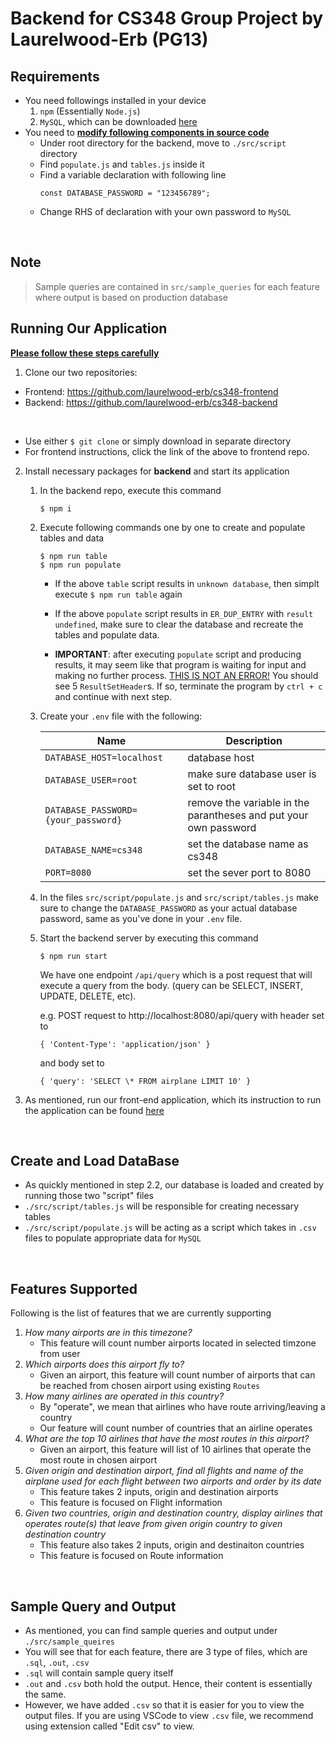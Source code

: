 # Backend for CS348 Group Project by Laurelwood-Erb (PG13)

## Requirements
- You need followings installed in your device
  1. `npm` (Essentially `Node.js`)
  2. `MySQL`, which can be downloaded <a href="https://dev.mysql.com/downloads/mysql/">here</a>
- You need to <u>**modify following components in source code**</u>
  - Under root directory for the backend, move to `./src/script` directory
  - Find `populate.js` and `tables.js` inside it
  - Find a variable declaration with following line
    ```JS
    const DATABASE_PASSWORD = "123456789";
    ```
  - Change RHS of declaration with your own password to `MySQL`

<br>

## Note
> Sample queries are contained in `src/sample_queries` for each feature where output is based on production database

## Running Our Application
<u>**Please follow these steps carefully**</u>

1. Clone our two repositories:
- Frontend: https://github.com/laurelwood-erb/cs348-frontend
- Backend:  https://github.com/laurelwood-erb/cs348-backend
<br>

- Use either `$ git clone` or simply download in separate directory
- For frontend instructions, click the link of the above to frontend repo.

2. Install necessary packages for **backend** and start its application
    1. In the backend repo, execute this command
        ```
        $ npm i
        ```
    2. Execute following commands one by one to create and populate tables and data
        ```
        $ npm run table
        $ npm run populate
        ```
        - If the above `table` script results in `unknown database`, then simplt execute `$ npm run table` again
        
        - If the above `populate` script results in `ER_DUP_ENTRY` with `result undefined`, make sure to clear the database and recreate the tables and populate data.
        - **IMPORTANT**: after executing `populate` script and producing results, it may seem like that program is waiting for input and making no further process. <u>THIS IS NOT AN ERROR!</u> You should see 5 `ResultSetHeader`s. If so, terminate the program by `ctrl + c` and continue with next step.


    3. Create  your `.env` file with the following:

        | Name      | Description |
        | ----------- | ----------- |
        | `DATABASE_HOST=localhost`      | database host       |
        | `DATABASE_USER=root`| make sure database user is set to root        |
        | `DATABASE_PASSWORD={your_password}`| remove the variable in the parantheses and put your own password        |
        | `DATABASE_NAME=cs348`| set the database name as cs348        |
        | `PORT=8080`| set the sever port to 8080       |
    4. In the files `src/script/populate.js` and `src/script/tables.js` make sure to change the `DATABASE_PASSWORD` as your actual database password, same as you've done in your `.env` file.
    5. Start the backend server by executing this command
        ```
        $ npm run start
        ```
        We have one endpoint `/api/query` which is a post request that will execute a query from the body. (query can be SELECT, INSERT, UPDATE, DELETE, etc).
        
        e.g. POST request to http://localhost:8080/api/query with header set to 
        ```
        { 'Content-Type': 'application/json' }
        ```
        and body set to 
        ```
        { 'query': 'SELECT \* FROM airplane LIMIT 10' }
        ```
3. As mentioned, run our front-end application, which its instruction to run the application can be found <a href="https://github.com/laurelwood-erb/cs348-frontend">here</a>

<br>

## Create and Load DataBase
- As quickly mentioned in step 2.2, our database is loaded and created by running those two "script" files
- `./src/script/tables.js` will be responsible for creating necessary tables
- `./src/script/populate.js` will be acting as a script which takes in `.csv` files to populate appropriate data for `MySQL` 

<br>

## Features Supported

Following is the list of features that we are currently supporting
1. *How many airports are in this timezone?*
   - This feature will count number airports located in selected timzone from user
2. *Which airports does this airport fly to?*
   - Given an airport, this feature will count number of airports that can be reached from chosen airport using existing `Routes`
3. *How many airlines are operated in this country?*
   -  By "operate", we mean that airlines who have route arriving/leaving a country
   -  Our feature will count number of countries that an airline operates
4. *What are the top 10 airlines that have the most routes in this airport?*
   - Given an airport, this feature will list of 10 airlines that operate the most route in chosen airport
5. *Given origin and destination airport, find all flights and name of the airplane used for each flight between two airports and order by its date*
   - This feature takes 2 inputs, origin and destination airports
   - This feature is focused on Flight information
6. *Given two countries, origin and destination country, display airlines that operates route(s) that leave from given origin country to given destination country*
   - This feature also takes 2 inputs, origin and destinaiton countries
   - This feature is focused on Route information

<br>

## Sample Query and Output
- As mentioned, you can find sample queries and output under `./src/sample_queires`
- You will see that for each feature, there are 3 type of files, which are `.sql`, `.out`, `.csv`
- `.sql` will contain sample query itself
- `.out` and `.csv` both hold the output. Hence, their content is essentially the same.
- However, we have added `.csv` so that it is easier for you to view the output files. If you are using VSCode to view `.csv` file, we recommend using extension called "Edit csv" to view.
